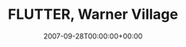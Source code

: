 ---
templateKey: event
guid: 0892ba81-6eab-11ea-99c5-002590d1d1b0
date: 2007-09-28T00:00:00+00:00
eventTime: 'none'
title: FLUTTER, Warner Village
artist: FLUTTER
city: Taipei, Taiwan
venue: Warner Village
group: PPF House
guests: Taiwan International Animation Festival
---
